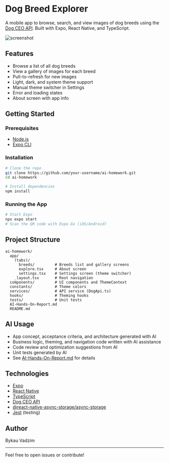 # Dog Breed Explorer

A mobile app to browse, search, and view images of dog breeds using the [Dog CEO API](https://dog.ceo/dog-api/). Built with Expo, React Native, and TypeScript.

![screenshot](./screenshot.png) <!-- Add your screenshot here -->

## Features

- Browse a list of all dog breeds
- View a gallery of images for each breed
- Pull-to-refresh for new images
- Light, dark, and system theme support
- Manual theme switcher in Settings
- Error and loading states
- About screen with app info

## Getting Started

### Prerequisites

- [Node.js](https://nodejs.org/)
- [Expo CLI](https://docs.expo.dev/get-started/installation/)

### Installation

```sh
# Clone the repo
git clone https://github.com/your-username/ai-homework.git
cd ai-homework

# Install dependencies
npm install
```

### Running the App

```sh
# Start Expo
npx expo start
# Scan the QR code with Expo Go (iOS/Android)
```

## Project Structure

```
ai-homework/
  app/
    (tabs)/
      breeds/         # Breeds list and gallery screens
      explore.tsx     # About screen
      settings.tsx    # Settings screen (theme switcher)
    _layout.tsx       # Root navigation
  components/         # UI components and ThemeContext
  constants/          # Theme colors
  services/           # API service (DogApi.ts)
  hooks/              # Theming hooks
  tests/              # Unit tests
  AI-Hands-On-Report.md
  README.md
```

## AI Usage

- App concept, acceptance criteria, and architecture generated with AI
- Business logic, theming, and navigation code written with AI assistance
- Code review and optimization suggestions from AI
- Unit tests generated by AI
- See [AI-Hands-On-Report.md](./AI-Hands-On-Report.md) for details

## Technologies

- [Expo](https://expo.dev/)
- [React Native](https://reactnative.dev/)
- [TypeScript](https://www.typescriptlang.org/)
- [Dog CEO API](https://dog.ceo/dog-api/)
- [@react-native-async-storage/async-storage](https://react-native-async-storage.github.io/async-storage/)
- [Jest](https://jestjs.io/) (testing)

## Author

Bykau Vadzim

---

Feel free to open issues or contribute!
